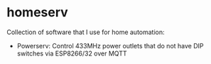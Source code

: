# homeserv
Collection of software that I use for home automation\:
* Powerserv: Control 433MHz power outlets that do not have DIP switches via ESP8266/32 over MQTT
